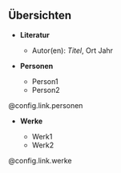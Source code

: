 ## Übersichten

* **Literatur**

  * Autor(en): *Titel*, Ort Jahr

* **Personen**

  * Person1
  * Person2

@config.link.personen

* **Werke**
  
  * Werk1
  * Werk2

@config.link.werke